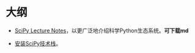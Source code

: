 # 大纲

- [SciPy Lecture Notes](https://scipy-lectures.org/)，以更广泛地介绍科学Python生态系统。**可下载md**

- [安装SciPy技术栈](https://www.scipy.org/install.html)。
